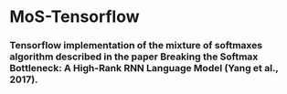 # MoS-Tensorflow
### Tensorflow implementation of the mixture of softmaxes algorithm described in the paper Breaking the Softmax Bottleneck: A High-Rank RNN Language Model (Yang et al., 2017).
